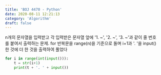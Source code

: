 ```yaml
---
title: 'BOJ 4470 - Python'
date: 2020-08-11 12:21:13
category: 'Algorithm'
draft: false
---
```

n개의 문자열을 입력받고 각 입력받은 문자열 앞에 '1. ~', '2. ~', '3. ~'과 같이 줄 번호를 붙여서 출력하는 문제. for 반복문을 range(n)을 기준으로 돌며 i+1과 '. '을 input()한 것에 더 한 것을 출력하여 풀었다
```python
for i in range(int(input())):
    t = str(i+1)
    print(t + '. ' + input())

```